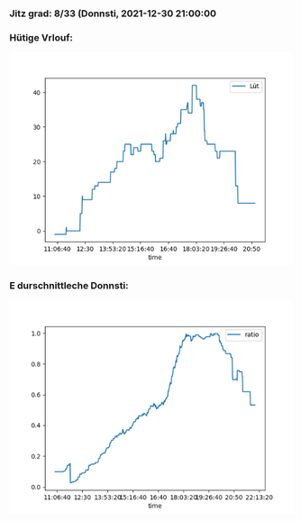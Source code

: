 ### Jitz grad: 8/33 (Donnsti, 2021-12-30 21:00:00

### Hütige Vrlouf:
![Graph](Today.png)

### E durschnittleche Donnsti:
![Graph](Donnsti.png)